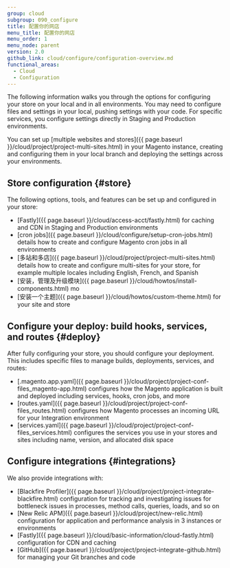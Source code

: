 ```yaml
---
group: cloud
subgroup: 090_configure
title: 配置你的网店
menu_title: 配置你的网店
menu_order: 1
menu_node: parent
version: 2.0
github_link: cloud/configure/configuration-overview.md
functional_areas:
  - Cloud
  - Configuration
---
```


The following information walks you through the options for configuring your store on your local and in all environments. You may need to configure files and settings in your local, pushing settings with your code. For specific services, you configure settings directly in Staging and Production environments.

You can set up [multiple websites and stores]({{ page.baseurl }}/cloud/project/project-multi-sites.html) in your Magento instance, creating and configuring them in your local branch and deploying the settings across your environments.

## Store configuration {#store}
The following options, tools, and features can be set up and configured in your store:

* [Fastly]({{ page.baseurl }}/cloud/access-acct/fastly.html) for caching and CDN in Staging and Production environments
* [cron jobs]({{ page.baseurl }}/cloud/configure/setup-cron-jobs.html) details how to create and configure Magento cron jobs in all environments
* [多站和多店]({{ page.baseurl }}/cloud/project/project-multi-sites.html) details how to create and configure multi-sites for your store, for example multiple locales including English, French, and Spanish
* [安装，管理及升级模块]({{ page.baseurl }}/cloud/howtos/install-components.html) mo
* [安装一个主题]({{ page.baseurl }}/cloud/howtos/custom-theme.html) for your site and store

## Configure your deploy: build hooks, services, and routes {#deploy}
After fully configuring your store, you should configure your deployment. This includes specific files to manage builds, deployments, services, and routes:

* [.magento.app.yaml]({{ page.baseurl }}/cloud/project/project-conf-files_magento-app.html) configures how the Magento application is built and deployed including services, hooks, cron jobs, and more
* [routes.yaml]({{ page.baseurl }}/cloud/project/project-conf-files_routes.html) configures how Magento processes an incoming URL for your Integration environment
* [services.yaml]({{ page.baseurl }}/cloud/project/project-conf-files_services.html) configures the services you use in your stores and sites including name, version, and allocated disk space

## Configure integrations {#integrations}
We also provide integrations with:

* [Blackfire Profiler]({{ page.baseurl }}/cloud/project/project-integrate-blackfire.html) configuration for tracking and investigating issues for bottleneck issues in processes, method calls, queries, loads, and so on
* [New Relic APM]({{ page.baseurl }}/cloud/project/new-relic.html) configuration for application and performance analysis in 3 instances or environments
* [Fastly]({{ page.baseurl }}/cloud/basic-information/cloud-fastly.html) configuration for CDN and caching
* [GitHub]({{ page.baseurl }}/cloud/project/project-integrate-github.html) for managing your Git branches and code
